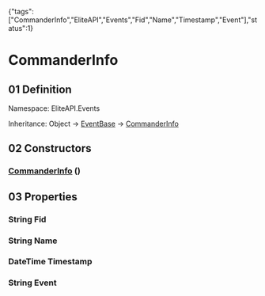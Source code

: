 {"tags":["CommanderInfo","EliteAPI","Events","Fid","Name","Timestamp","Event"],"status":1}

# CommanderInfo

## 01 Definition

Namespace: <span class='code'>EliteAPI.Events</span>

Inheritance: <span class='code'>Object</span> → <span class='code'>[EventBase](../../EliteAPI/Events/EventBase.html)</span> → <span class='code'>[CommanderInfo](../../EliteAPI/Events/CommanderInfo.html)</span>

## 02 Constructors

### <span class='code'>[CommanderInfo](../../EliteAPI/Events/CommanderInfo.html)</span> ()

## 03 Properties

### <span class='code'>String</span> Fid

### <span class='code'>String</span> Name

### <span class='code'>DateTime</span> Timestamp

### <span class='code'>String</span> Event

